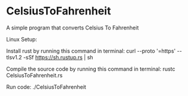 # CelsiusToFahrenheit
A simple program that converts Celsius To Fahrenheit

Linux Setup:

Install rust by running this command in terminal: 
curl --proto '=https' --tlsv1.2 -sSf https://sh.rustup.rs | sh

Compile the source code by running this command in terminal:
rustc CelsiusToFahrenheit.rs 

Run code:
./CelsiusToFahrenheit
